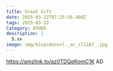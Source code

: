 ```yaml
---
title: Great Gift
date: 2025-03-22T07:25:56.408Z
tags: 2025-03-22
Category: OTHER
description: |
  5.xx
image: img/61spc4snvvl._ac_sl1167_.jpg
---
```

https://amzlink.to/az0TDQeKomC1K
AD